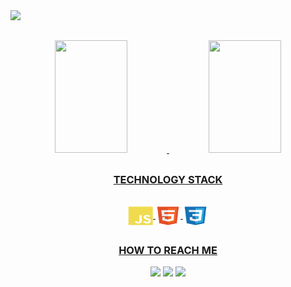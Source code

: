   <img src="https://i.imgur.com/x6VYQoY.png"/>

##

<div align="center">
  <a href="https://github.com/leandrobatistac">
  <img width="48%" height="180em" src="https://github-readme-stats.vercel.app/api?username=LeandroBatistaC&show_icons=true&theme=dark&hide_border=true&&include_all_commits=true&count_private=true"/>
  <img width="48%" height="180em" src="https://github-readme-stats.vercel.app/api/top-langs/?username=LeandroBatistaC&layout=compact&langs_count=7&theme=dark&hide_border=true"/>
</div>

##
  
  <h3 align="center">TECHNOLOGY STACK</h1>
  <div align="center" style="display: inline_block"><br>
  <img align="center" alt="Leandro-Js" height="30" width="40" src="https://raw.githubusercontent.com/devicons/devicon/master/icons/javascript/javascript-plain.svg">
  <img align="center" alt="Leandro-HTML" height="30" width="40" src="https://raw.githubusercontent.com/devicons/devicon/master/icons/html5/html5-original.svg">
  <img align="center" alt="Leandro-CSS" height="30" width="40" src="https://raw.githubusercontent.com/devicons/devicon/master/icons/css3/css3-original.svg">
</div>
  
##
  
  <h3 align="center">HOW TO REACH ME</h1>
  <div align="center"> 
  <a href="https://instagram.com/leandrobatistac" target="_blank"><img src="https://img.shields.io/badge/-Instagram-%23E4405F?style=for-the-badge&logo=instagram&logoColor=white" target="_blank"></a>
  <a href = "mailto:leandrobcrv@gmail.com"><img src="https://img.shields.io/badge/-Gmail-%23333?style=for-the-badge&logo=gmail&logoColor=white" target="_blank"></a>
  <a href="https://www.linkedin.com/in/leandrobatistac" target="_blank"><img src="https://img.shields.io/badge/-LinkedIn-%230077B5?style=for-the-badge&logo=linkedin&logoColor=white" target="_blank"></a> 
 
